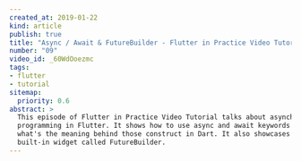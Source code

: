 ```yaml
---
created_at: 2019-01-22
kind: article
publish: true
title: "Async / Await & FutureBuilder - Flutter in Practice Video Tutorial"
number: "09"
video_id: _60WdOoezmc
tags:
- flutter 
- tutorial
sitemap:
  priority: 0.6
abstract: >
  This episode of Flutter in Practice Video Tutorial talks about asynchronous
  programming in Flutter. It shows how to use async and await keywords and
  what's the meaning behind those construct in Dart. It also showcases a Flutter
  built-in widget called FutureBuilder.
---
```




